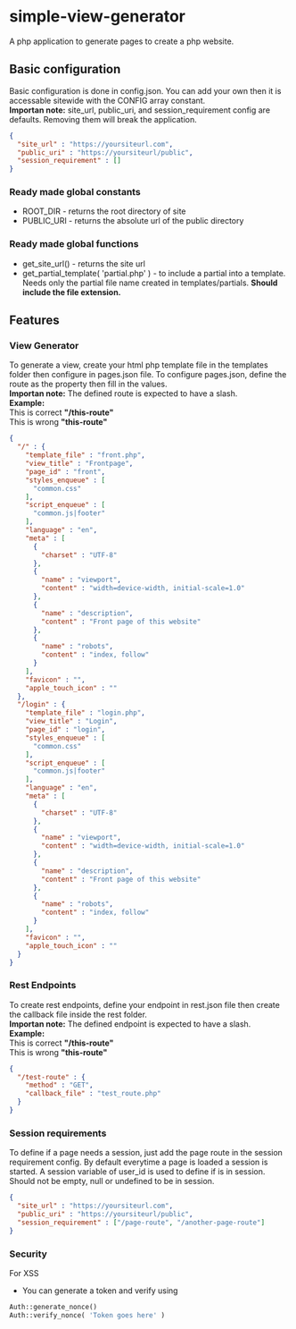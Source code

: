 # simple-view-generator
A php application to generate pages to create a php website.

## Basic configuration
Basic configuration is done in config.json. You can add your own then it is accessable sitewide with the CONFIG array constant. <br>
**Importan note:** site_url, public_uri, and session_requirement config are defaults. Removing them will break the application. <br>

```json
{
  "site_url" : "https://yoursiteurl.com",
  "public_uri" : "https://yoursiteurl/public",
  "session_requirement" : []
}
```

### Ready made global constants
* ROOT_DIR - returns the root directory of site
* PUBLIC_URI - returns the absolute url of the public directory

### Ready made global functions
* get_site_url() - returns the site url
* get_partial_template( 'partial.php' ) - to include a partial into a template. Needs only the partial file name created in templates/partials. **Should include the file extension.**

## Features
### View Generator
To generate a view, create your html php template file in the templates folder then configure in pages.json file.
To configure pages.json, define the route as the property then fill in the values. <br>
**Importan note:** The defined route is expected to have a slash. <br>
**Example:** <br>
This is correct  **"/this-route"** <br>
This is wrong  **"this-route"**

```json
{
  "/" : {
    "template_file" : "front.php",
    "view_title" : "Frontpage",
    "page_id" : "front",
    "styles_enqueue" : [
      "common.css"
    ],
    "script_enqueue" : [
      "common.js|footer"
    ],
    "language" : "en",
    "meta" : [
      {
        "charset" : "UTF-8"
      },
      {
        "name" : "viewport",
        "content" : "width=device-width, initial-scale=1.0"
      },
      {
        "name" : "description",
        "content" : "Front page of this website"
      },
      {
        "name" : "robots",
        "content" : "index, follow"
      }
    ],
    "favicon" : "",
    "apple_touch_icon" : ""
  },
  "/login" : {
    "template_file" : "login.php",
    "view_title" : "Login",
    "page_id" : "login",
    "styles_enqueue" : [
      "common.css"
    ],
    "script_enqueue" : [
      "common.js|footer"
    ],
    "language" : "en",
    "meta" : [
      {
        "charset" : "UTF-8"
      },
      {
        "name" : "viewport",
        "content" : "width=device-width, initial-scale=1.0"
      },
      {
        "name" : "description",
        "content" : "Front page of this website"
      },
      {
        "name" : "robots",
        "content" : "index, follow"
      }
    ],
    "favicon" : "",
    "apple_touch_icon" : ""
  }
}
```

### Rest Endpoints
To create rest endpoints, define your endpoint in rest.json file then create the callback file inside the rest folder. <br>
**Importan note:** The defined endpoint is expected to have a slash. <br>
**Example:** <br>
This is correct  **"/this-route"** <br>
This is wrong  **"this-route"**

```json
{
  "/test-route" : {
    "method" : "GET",
    "callback_file" : "test_route.php"
  }
}
```

### Session requirements
To define if a page needs a session, just add the page route in the session requirement config. By default everytime a page is loaded a session is started. A session variable of user_id is used to define if is in session. Should not be empty, null or undefined to be in session.

```json
{
  "site_url" : "https://yoursiteurl.com",
  "public_uri" : "https://yoursiteurl/public",
  "session_requirement" : ["/page-route", "/another-page-route"]
}
```

### Security
For XSS <br>
- You can generate a token and verify using <br>
```php
Auth::generate_nonce()
Auth::verify_nonce( 'Token goes here' )
```